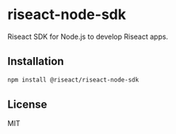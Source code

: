# riseact-node-sdk

Riseact SDK for Node.js to develop Riseact apps.

## Installation

```bash
npm install @riseact/riseact-node-sdk
```

## License

MIT
